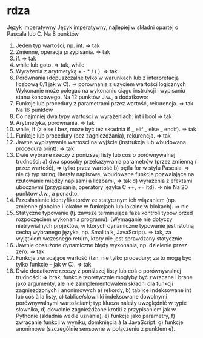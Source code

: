 # rdza

Język imperatywny
Język imperatywny, najlepiej w składni opartej o Pascala lub C.
Na 8 punktów
1. Jeden typ wartości, np. int.
=> tak
2. Zmienne, operacja przypisania.
=> tak
3. if.
=> tak
4. while lub goto.
=> tak, while
5. Wyrażenia z arytmetyką + - * / ( ).
=> tak
6. Porównania (dopuszczalne tylko w warunkach lub z interpretacją liczbową 0/1 jak w C).
=> porownania z uzyciem wartości logicznych
Wykonanie może polegać na wykonaniu ciągu instrukcji i wypisaniu stanu końcowego.
Na 12 punktów
J.w., a dodatkowo:
7. Funkcje lub procedury z parametrami przez wartość, rekurencja.
=> tak
Na 16 punktów
1. Co najmniej dwa typy wartości w wyrażeniach: int i bool
=> tak
2. Arytmetyka, porównania.
=> tak
3. while, if (z else i bez, może być też składnia if _ elif _ else _ endif).
=> tak
4. Funkcje lub procedury (bez zagnieżdżania), rekurencja.
=> tak
5. Jawne wypisywanie wartości na wyjście (instrukcja lub wbudowana procedura print).
=> tak
6. Dwie wybrane rzeczy z poniższej listy lub coś o porównywalnej trudności:
a) dwa sposoby przekazywania parametrów (przez zmienną / przez wartość),
=> tylko przez wartość
b) pętla for w stylu Pascala,
=> nie
c) typ string, literały napisowe, wbudowane funkcje pozwalające na rzutowanie między
napisami a liczbami,
=> tak
d) wyrażenia z efektami ubocznymi (przypisania, operatory języka C ++, += itd).
=> nie
Na 20 punktów
J.w., a ponadto:
1. Przesłanianie identyfikatorów ze statycznym ich wiązaniem (np. zmienne globalne i lokalne w
funkcjach lub lokalne w blokach).
=> nie
2. Statyczne typowanie (tj. zawsze terminująca faza kontroli typów przed rozpoczęciem wykonania
programu). (Wymaganie nie dotyczy nietrywialnych projektów, w których dynamiczne
typowanie jest istotną cechą wybranego języka, np. Smalltalk, JavaScript).
=> tak, za wyjątkiem wczesnego return, ktory nie jest sprawdzany statycznie
3. Jawnie obsłużone dynamiczne błędy wykonania, np. dzielenie przez zero.
=> tak
4. Funkcje zwracające wartość (tzn. nie tylko procedury; za to mogą być tylko funkcje – jak w C).
=> tak
5. Dwie dodatkowe rzeczy z poniższej listy lub coś o porównywalnej trudności:
=> brak; funkcje teoretycznie mogłyby być zwracane i brane jako argumenty,
    ale nie zaimplementowałem składni dla funkcji zagniezdzonych
    i anonimowych
a) rekordy,
b) tablice indeksowane int lub coś à la listy,
c) tablice/słowniki indeksowane dowolnymi porównywalnymi wartościami; typ klucza należy
uwzględnić w typie słownika,
d) dowolnie zagnieżdżone krotki z przypisaniem jak w Pythonie (składnia wedle uznania),
e) funkcje jako parametry,
f) zwracanie funkcji w wyniku, domknięcia à la JavaScript.
g) funkcje anonimowe (szczególnie sensowne w połączeniu z punktem e).